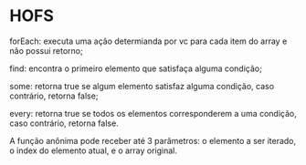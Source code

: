 # HOFS

forEach: executa uma ação determianda por vc para cada item do array e não possui retorno;

find: encontra o primeiro elemento que satisfaça alguma condição;

some: retorna true se algum elemento satisfaz alguma condição, caso contrário, retorna false;

every: retorna true se todos os elementos corresponderem a uma condição, caso contrário, retorna false.

A função anônima pode receber até 3 parâmetros: o elemento a ser iterado, o index do elemento atual, e o array original.

